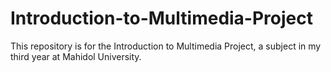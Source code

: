 # Introduction-to-Multimedia-Project
This repository is for the Introduction to Multimedia Project, a subject in my third year at Mahidol University.

